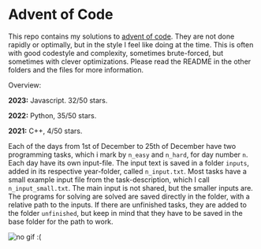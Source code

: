 # Advent of Code

This repo contains my solutions to [advent of code](https://adventofcode.com/). They are not done rapidly or optimally, but in the style I feel like doing at the time. This is often with good codestyle and complexity, sometimes brute-forced, but sometimes with clever optimizations. Please read the README in the other folders and the files for more information.

Overview:

**2023:** Javascript. 32/50 stars.

**2022:** Python, 35/50 stars.

**2021:** C++, 4/50 stars.

Each of the days from 1st of December to 25th of December have two programming tasks, which i mark by ```n_easy``` and ```n_hard```, for day number ```n```. Each day have its own input-file. The input text is saved in a folder ```inputs```, added in its respective year-folder, called ```n_input.txt```. Most tasks have a small example input file from the task-description, which I call ```n_input_small.txt```. The main input is not shared, but the smaller inputs are. The programs for solving are solved are saved directly in the folder, with a relative path to the inputs. If there are unfinished tasks, they are added to the folder ```unfinished```, but keep in mind that they have to be saved in the base folder for the path to work.

![no gif :(](https://media.giphy.com/media/ule4vhcY1xEKQ/giphy.gif)
